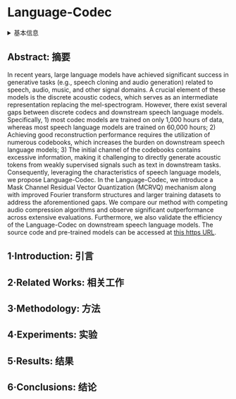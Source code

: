 # Language-Codec

<details>
<summary>基本信息</summary>

- 标题: "Language-Codec: Reducing the Gaps Between Discrete Codec Representation and Speech Language Models"
- 作者:
  - 01 Shengpeng Ji,
  - 02 Minghui Fang,
  - 03 Ziyue Jiang,
  - 04 Siqi Zheng,
  - 05 Qian Chen,
  - 06 Rongjie Huang,
  - 07 Jialung Zuo,
  - 08 Shulei Wang,
  - 09 Zhou Zhao
- 链接:
  - [ArXiv](https://arxiv.org/abs/2402.12208)
  - [Publication]()
  - [Github](https://github.com/jishengpeng/languagecodec)
  - [Demo](https://languagecodec.github.io)
- 文件:
  - [ArXiv](_PDF/2402.12208v3__Language-Codec__Reducing_the_Gaps_between_Discrete_Codec_Representation_&_Speech_Language_Models.pdf)
  - [Publication] #TODO

</details>

## Abstract: 摘要

In recent years, large language models have achieved significant success in generative tasks (e.g., speech cloning and audio generation) related to speech, audio, music, and other signal domains.
A crucial element of these models is the discrete acoustic codecs, which serves as an intermediate representation replacing the mel-spectrogram.
However, there exist several gaps between discrete codecs and downstream speech language models.
Specifically, 1) most codec models are trained on only 1,000 hours of data, whereas most speech language models are trained on 60,000 hours; 2) Achieving good reconstruction performance requires the utilization of numerous codebooks, which increases the burden on downstream speech language models; 3) The initial channel of the codebooks contains excessive information, making it challenging to directly generate acoustic tokens from weakly supervised signals such as text in downstream tasks.
Consequently, leveraging the characteristics of speech language models, we propose Language-Codec.
In the Language-Codec, we introduce a Mask Channel Residual Vector Quantization (MCRVQ) mechanism along with improved Fourier transform structures and larger training datasets to address the aforementioned gaps.
We compare our method with competing audio compression algorithms and observe significant outperformance across extensive evaluations.
Furthermore, we also validate the efficiency of the Language-Codec on downstream speech language models.
The source code and pre-trained models can be accessed at [this https URL](https://github.com/jishengpeng/languagecodec).

## 1·Introduction: 引言

## 2·Related Works: 相关工作

## 3·Methodology: 方法

## 4·Experiments: 实验

## 5·Results: 结果

## 6·Conclusions: 结论